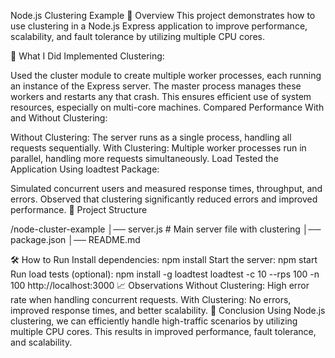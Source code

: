 
Node.js Clustering Example
📌 Overview
This project demonstrates how to use clustering in a Node.js Express application to improve performance, scalability, and fault tolerance by utilizing multiple CPU cores.

🚀 What I Did
Implemented Clustering:

Used the cluster module to create multiple worker processes, each running an instance of the Express server.
The master process manages these workers and restarts any that crash.
This ensures efficient use of system resources, especially on multi-core machines.
Compared Performance With and Without Clustering:

Without Clustering: The server runs as a single process, handling all requests sequentially.
With Clustering: Multiple worker processes run in parallel, handling more requests simultaneously.
Load Tested the Application Using loadtest Package:

Simulated concurrent users and measured response times, throughput, and errors.
Observed that clustering significantly reduced errors and improved performance.
📂 Project Structure

/node-cluster-example
│── server.js   # Main server file with clustering
│── package.json
│── README.md

🛠 How to Run
Install dependencies:
npm install
Start the server:
npm start
Run load tests (optional):
npm install -g loadtest
loadtest -c 10 --rps 100 -n 100 http://localhost:3000
📈 Observations
Without Clustering: High error rate when handling concurrent requests.
With Clustering: No errors, improved response times, and better scalability.
🎯 Conclusion
Using Node.js clustering, we can efficiently handle high-traffic scenarios by utilizing multiple CPU cores. This results in improved performance, fault tolerance, and scalability.
